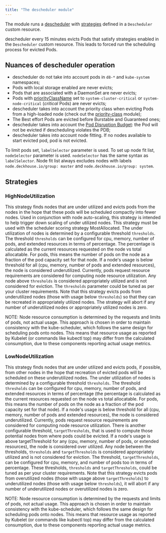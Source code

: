 ```yaml
---
title: "The descheduler module"
---
```


The module runs a [descheduler](https://github.com/kubernetes-sigs/descheduler) with [strategies](#strategies) defined in a `Descheduler` custom resource.

descheduler every 15 minutes evicts Pods that satisfy strategies enabled in the `Descheduler` custom resource. This leads to forced run the scheduling process for evicted Pods.

## Nuances of descheduler operation

* descheduler do not take into account pods in `d8-*` and `kube-system` namespaces;
* Pods with local storage enabled are never evicts;
* Pods that are associated with a DaemonSet are never evicts;
* Pods with [priorityClassName](../001-priority-class/) set to `system-cluster-critical` or `system-node-critical` (*critical* Pods) are never evicts;
* descheduler takes into account the priority class when evicting Pods from a high-loaded node (check out the [priority-class](../001-priority-class/) module);
* The Best effort Pods are evicted before Burstable and Guaranteed ones;
* descheduler takes into account the [Pod Disruption Budget](https://kubernetes.io/docs/concepts/workloads/pods/disruptions/): the Pod will not be evicted if descheduling violates the PDB;
* descheduler takes into account node fitting. If no nodes available to start evicted pod, pod is not evicted.

To limit pods set, `labelSelector` parameter is used.
To set up node fit list, `nodeSelector` parameter is used. `nodeSelector` has the same syntax as `labelSelector`. Node fit list always excludes nodes with labels `node.deckhouse.io/group: master` and `node.deckhouse.io/group: system`.

## Strategies

### HighNodeUtilization

This strategy finds nodes that are under utilized and evicts pods from the nodes in the hope that these pods will be scheduled compactly into fewer nodes. Used in conjunction with node auto-scaling, this strategy is intended to help trigger down scaling of under utilized nodes. This strategy must be used with the scheduler scoring strategy MostAllocated.
The under utilization of nodes is determined by a configurable threshold `thresholds`. The threshold `thresholds` can be configured for cpu, memory, number of pods, and extended resources in terms of percentage. The percentage is calculated as the current resources requested on the node vs total allocatable. For pods, this means the number of pods on the node as a fraction of the pod capacity set for that node.
If a node's usage is below threshold for all (cpu, memory, number of pods and extended resources), the node is considered underutilized. Currently, pods request resource requirements are considered for computing node resource utilization. Any node above `thresholds` is considered appropriately utilized and is not considered for eviction.
The `thresholds` parameter could be tuned as per your cluster requirements. Note that this strategy evicts pods from underutilized nodes (those with usage below `thresholds`) so that they can be recreated in appropriately utilized nodes. The strategy will abort if any number of underutilized nodes or appropriately utilized nodes is zero.

NOTE: Node resource consumption is determined by the requests and limits of pods, not actual usage. This approach is chosen in order to maintain consistency with the kube-scheduler, which follows the same design for scheduling pods onto nodes. This means that resource usage as reported by Kubelet (or commands like kubectl top) may differ from the calculated consumption, due to these components reporting actual usage metrics.

### LowNodeUtilization

This strategy finds nodes that are under utilized and evicts pods, if possible, from other nodes in the hope that recreation of evicted pods will be scheduled on these underutilized nodes.
The under utilization of nodes is determined by a configurable threshold `thresholds`. The threshold `thresholds` can be configured for cpu, memory, number of pods, and extended resources in terms of percentage (the percentage is calculated as the current resources requested on the node vs total allocatable. For pods, this means the number of pods on the node as a fraction of the pod capacity set for that node).
If a node's usage is below threshold for all (cpu, memory, number of pods and extended resources), the node is considered underutilized. Currently, pods request resource requirements are considered for computing node resource utilization.
There is another configurable threshold, `targetThresholds`, that is used to compute those potential nodes from where pods could be evicted. If a node's usage is above targetThreshold for any (cpu, memory, number of pods, or extended resources), the node is considered over utilized. Any node between the thresholds, `thresholds` and `targetThresholds` is considered appropriately utilized and is not considered for eviction. The threshold, `targetThresholds`, can be configured for cpu, memory, and number of pods too in terms of percentage.
These thresholds, `thresholds` and `targetThresholds`, could be tuned as per your cluster requirements. Note that this strategy evicts pods from overutilized nodes (those with usage above `targetThresholds`) to underutilized nodes (those with usage below `thresholds`), it will abort if any number of underutilized nodes or overutilized nodes is zero.

NOTE: Node resource consumption is determined by the requests and limits of pods, not actual usage. This approach is chosen in order to maintain consistency with the kube-scheduler, which follows the same design for scheduling pods onto nodes. This means that resource usage as reported by Kubelet (or commands like kubectl top) may differ from the calculated consumption, due to these components reporting actual usage metrics.
